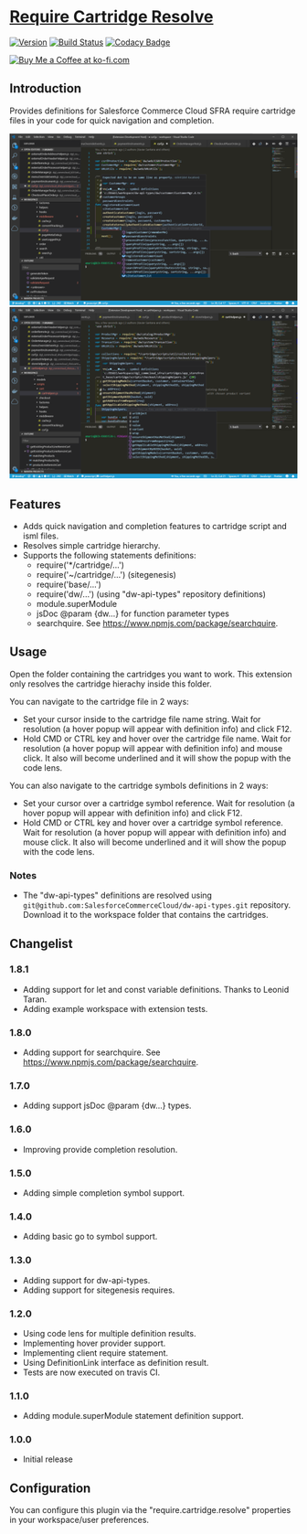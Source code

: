 # [Require Cartridge Resolve](https://github.com/pikamuchu/pika-vscode-require-cartridge-resolve)

[![Version](https://vsmarketplacebadge.apphb.com/version/pikamachu.require-cartridge-resolve.svg)](https://marketplace.visualstudio.com/items?itemName=pikamachu.require-cartridge-resolve)
[![Build Status](https://img.shields.io/travis/pikamuchu/pika-vscode-require-cartridge-resolve/master.svg)](https://travis-ci.org/pikamuchu/pika-vscode-require-cartridge-resolve)
[![Codacy Badge](https://api.codacy.com/project/badge/Grade/7a5d465f487e4f55a8e50e8201cc69b1)](https://www.codacy.com/project/antonio.marin.jimenez/pika-vscode-require-cartridge-resolve/dashboard?utm_source=github.com&utm_medium=referral&utm_content=pikamuchu/pika-vscode-require-cartridge-resolve&utm_campaign=Badge_Grade_Dashboard)

<a href='https://ko-fi.com/Q5Q21TCUG' target='_blank'><img height='36' style='border:0px;height:36px;' src='https://cdn.ko-fi.com/cdn/kofi1.png?v=2' border='0' alt='Buy Me a Coffee at ko-fi.com' /></a>

## Introduction

Provides definitions for Salesforce Commerce Cloud SFRA require cartridge files in your code for quick navigation and completion.

![dw cartridge resolve](https://raw.githubusercontent.com/pikamuchu/pika-vscode-require-cartridge-resolve/master/images/dwCartridgeResolve.png)
![script cartridge resolve](https://raw.githubusercontent.com/pikamuchu/pika-vscode-require-cartridge-resolve/master/images/scriptCartridgeResolve.png)

## Features

-   Adds quick navigation and completion features to cartridge script and isml files.
-   Resolves simple cartridge hierarchy.
-   Supports the following statements definitions:
    -   require('\*/cartridge/...')
    -   require('~/cartridge/...') (sitegenesis)
    -   require('base/...')
    -   require('dw/...') (using "dw-api-types" repository definitions)
    -   module.superModule
    -   jsDoc @param {dw...} for function parameter types
    -   searchquire. See https://www.npmjs.com/package/searchquire.

## Usage

Open the folder containing the cartridges you want to work. This extension only resolves the cartridge hierachy inside this folder.

You can navigate to the cartridge file in 2 ways:

-   Set your cursor inside to the cartridge file name string. Wait for resolution (a hover popup will appear with definition info) and click F12.
-   Hold CMD or CTRL key and hover over the cartridge file name. Wait for resolution (a hover popup will appear with definition info) and mouse click. It also will become underlined and it will show the popup with the code lens.

You can also navigate to the cartridge symbols definitions in 2 ways:

-   Set your cursor over a cartridge symbol reference. Wait for resolution (a hover popup will appear with definition info) and click F12.
-   Hold CMD or CTRL key and hover over a cartridge symbol reference. Wait for resolution (a hover popup will appear with definition info) and mouse click. It also will become underlined and it will show the popup with the code lens.

### Notes

-   The "dw-api-types" definitions are resolved using `git@github.com:SalesforceCommerceCloud/dw-api-types.git` repository. Download it to the workspace folder that contains the cartridges.

## Changelist

### 1.8.1

-   Adding support for let and const variable definitions. Thanks to Leonid Taran.
-   Adding example workspace with extension tests.

### 1.8.0

-   Adding support for searchquire. See https://www.npmjs.com/package/searchquire.

### 1.7.0

-   Adding support jsDoc @param {dw...} types.

### 1.6.0

-   Improving provide completion resolution.

### 1.5.0

-   Adding simple completion symbol support.

### 1.4.0

-   Adding basic go to symbol support.

### 1.3.0

-   Adding support for dw-api-types.
-   Adding support for sitegenesis requires.

### 1.2.0

-   Using code lens for multiple definition results.
-   Implementing hover provider support.
-   Implementing client require statement.
-   Using DefinitionLink interface as definition result.
-   Tests are now executed on travis CI.

### 1.1.0

-   Adding module.superModule statement definition support.

### 1.0.0

-   Initial release

## Configuration

You can configure this plugin via the "require.cartridge.resolve" properties in your workspace/user preferences.

